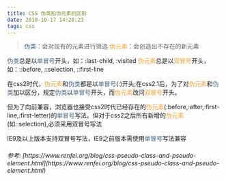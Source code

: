 ```yaml
---
title: CSS 伪类和伪元素的区别
date: 2018-10-17 14:28:23
tags: css
---
```


> <font color="#456782">伪类</font>：会对现有的元素进行筛选
  <font color="#F8A131">伪元素</font>：会创造出不存在的新元素

<font color="#456782">伪类</font>总是以<font color="#456782">单冒号</font>开头，如：:last-child, :visited
<font color="#F8A131">伪元素</font>总是以<font color="#F8A131">双冒号</font>开头，如：::before, ::selection, ::first-line

在css2时代，<font color="#F8A131">伪元素</font>和<font color="#456782">伪类</font>都是以<font color="#456782">单冒号</font>(:)开头;在css2.1后，为了对<font color="#F8A131">伪元素</font>和<font color="#456782">伪类</font>加以区分，规定<font color="#456782">伪类</font>以<font color="#456782">单冒号</font>开头，而<font color="#F8A131">伪元素</font>改问<font color="#F8A131">双冒号</font>开头。

但为了向前兼容，浏览器也接受css2时代已经存在的<font color="#F8A131">伪元素</font>(:before,:after,:first-line,:first-letter)的<font color="#456782">单冒号</font>写法。但对于css2之后所有新增的<font color="#F8A131">伪元素</font>(如::selection),必须采用双冒号写法

IE9及以上版本支持双冒号写法，IE9之前版本需使用<font color="#456782">单冒号</font>写法兼容

<h6>参考: [https://www.renfei.org/blog/css-pseudo-class-and-pseudo-element.html](https://www.renfei.org/blog/css-pseudo-class-and-pseudo-element.html)